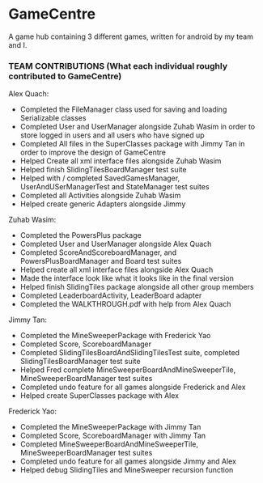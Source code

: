 # GameCentre
A game hub containing 3 different games, written for android by my team and I.

### TEAM CONTRIBUTIONS (What each individual roughly contributed to GameCentre)
Alex Quach:   
 
* Completed the FileManager class used for saving and loading Serializable classes
* Completed User and UserManager alongside Zuhab Wasim in order to store logged in users and all
users who have signed up
* Completed All files in the SuperClasses package with Jimmy Tan in order to improve the design of GameCentre
* Helped Create all xml interface files alongside Zuhab Wasim
* Helped finish SlidingTilesBoardManager test suite
* Helped with / completed SavedGamesManager, UserAndUSerManagerTest and StateManager test suites
* Completed all Activities alongside Zuhab Wasim 
* Helped create generic Adapters alongside Jimmy  

Zuhab Wasim:  

* Completed the PowersPlus package
* Completed User and UserManager alongside Alex Quach
* Completed ScoreAndScoreboardManager, and PowersPlusBoardManager and Board test suites
* Helped create all xml interface files alongside Alex Quach
* Made the interface look like what it looks like in the final version
* Helped finish SlidingTiles package alongside all other group members
* Completed LeaderboardActivity, LeaderBoard adapter
* Completed the WALKTHROUGH.pdf with help from Alex Quach  
 
Jimmy Tan: 
 
* Completed the MineSweeperPackage with Frederick Yao
* Completed Score, ScoreboardManager
* Completed SlidingTilesBoardAndSlidingTilesTest suite, completed SlidingTilesBoardManager test suite
* Helped Fred complete MineSweeperBoardAndMineSweeperTile, MineSweeperBoardManager test suites
* Completed undo feature for all games alongside Frederick and Alex
* Helped create SuperClasses package with Alex  

Frederick Yao:  

* Completed the MineSweeperPackage with Jimmy Tan
* Completed Score, ScoreboardManager with Jimmy Tan
* Completed MineSweeperBoardAndMineSweeperTile, MineSweeperBoardManager test suites
* Completed undo feature for all games alongside Jimmy and Alex  
* Helped debug SlidingTiles and MineSweeper recursion function
